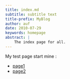 ```yaml
---
title: index.md
subtitle: subtitle text
title-prefix: MyBlog
author: auf 
date: 2010-07-29
keywords: homepage
abstract: | 
    The index page for all. 
---
```


My test page start mine  : 

- [page1](/Blog/postwk.html) 
- [page2](/PublicationList/postWithReference.html)
